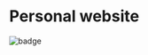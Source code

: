 # Personal website 

![badge](https://github.com/ffermi/personal-website/workflows/.github/workflows/Push%20to%20GitHub%20Pages/badge.svg)
